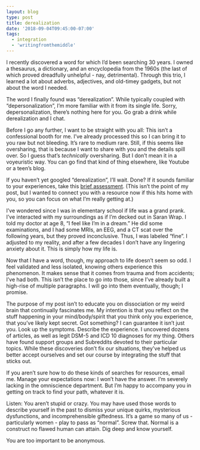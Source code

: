 ```yaml
---
layout: blog
type: post
title: derealization
date: '2018-09-04T09:45:00-07:00'
tags:
  - integration
  - 'writingfromthemiddle'
---
```

I recently discovered a word for which I’d been searching 30 years. I owned a thesaurus, a dictionary, and an encyclopedia from the 1960s (the last of which proved dreadfully unhelpful - nay, detrimental). Through this trio, I learned a lot about adverbs, adjectives, and old-timey gadgets, but not about the word I needed.

The word I finally found was “derealization”. While typically coupled with “depersonalization”, I’m more familiar with it from its single life. Sorry, depersonalization, there’s nothing here for you. Go grab a drink while derealization and I chat.

Before I go any further, I want to be straight with you all: This isn’t a confessional booth for me. I’ve already processed this so I can bring it to you raw but not bleeding. It’s rare to medium rare. Still, if this seems like oversharing, that is because I want to share with you and the details spill over. So I guess that’s _technically_ oversharing. But I don’t mean it in a voyeuristic way. You can go find that kind of thing elsewhere, like Youtube or a teen’s blog.

If you haven’t yet googled “derealization”, I’ll wait. Done? If it sounds familiar to your experiences, take this [brief assessment](http://www.strangerinthemirror.com/questionnaire.html). (This isn’t the point of my post, but I wanted to connect you with a resource now if this hits home with you, so you can focus on what I’m really getting at.)

I’ve wondered since I was in elementary school if life was a grand prank. I’ve interacted with my surroundings as if I’m decked out in Saran Wrap. I told my doctor at age 8, “I feel like I’m in a dream.” He did some examinations, and I had some MRIs, an EEG, and a CT scat over the following years, but they proved inconclusive. Thus, I was labeled “fine”. I adjusted to my reality, and after a few decades I don’t have any lingering anxiety about it. This is simply how my life is.

Now that I have a word, though, my approach to life doesn’t seem so odd. I feel validated and less isolated, knowing others experience this phenomenon. It makes sense that it comes from trauma and from accidents; I’ve had both. This isn’t the place to go into those, since I’ve already built a high-rise of multiple paragraphs. I will go into them eventually, though; I promise.

The purpose of my post isn’t to educate you on dissociation or my weird brain that continually fascinates me. My intention is that you reflect on the stuff happening in your mind/body/spirit that you think only you experience, that you’ve likely kept secret. Got something? I can guarantee it isn’t just you. Look up the symptoms. Describe the experience. I uncovered dozens of articles, as well as legit DSM-5 and ICD 10 diagnoses for my thing. Others have found support groups and Subreddits devoted to their particular topics. While these discoveries don’t fix our situations, they've helped us better accept ourselves and set our course by integrating the stuff that sticks out.

If you aren’t sure how to do these kinds of searches for resources, email me. Manage your expectations now: I won’t have the answer. I’m severely lacking in the omniscience department. But I’m happy to accompany you in getting on track to find your path, whatever it is.

Listen: You aren’t stupid or crazy. You may have used those words to describe yourself in the past to dismiss your unique quirks, mysterious dysfunctions, and incomprehensible giftedness. It’s a game so many of us - particularly women - play to pass as “normal”. Screw that. Normal is a construct no flawed human can attain. Dig deep and know yourself.

You are too important to be anonymous.
